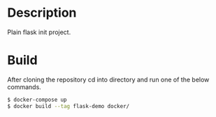 # Description

Plain flask init project.

# Build

After cloning the repository cd into directory and run one of the below commands.

```bash
$ docker-compose up
$ docker build --tag flask-demo docker/
```
